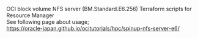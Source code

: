 OCI block volume NFS server (BM.Standard.E6.256) Terraform scripts for Resource Manager<br>
See following page about usage;<br>
https://oracle-japan.github.io/ocitutorials/hpc/spinup-nfs-server-e6/


